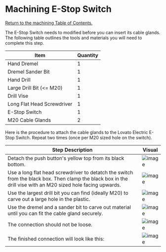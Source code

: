 # Machining E-Stop Switch 

[Return to the machining Table of Contents.](https://github.com/EmiliaPsacharopoulos/Quadruped-8dof-Robot/tree/main/Machining#table-of-contents)

The E-Stop Switch needs to modified before you can insert its cable glands. The following table outlines the tools and materials you will need to complete this step.

| Item | Quantity |
| --- | --- |
| Hand Dremel | 1 |
| Dremel Sander Bit | 1 |
| Hand Drill | 1 |
| Large Drill Bit (<= M20) | 1 |
| Drill Vise | 1 |
| Long Flat Head Screwdriver | 1 |
| E-Stop Switch | 1 |
| M20 Cable Glands | 2 |

Here is the procedure to attach the cable glands to the Lovato Electric E-Stop Switch. Repeat two times (once per M20 sized hole on the switch).

| Step Description | Visual | 
| --- | --- |
| Detach the push button's yellow top from its black bottom. | ![image](https://user-images.githubusercontent.com/84528674/119875950-58bd5480-bef5-11eb-9524-32227026a465.png) |
| Use a long flat head screwdriver to detatch the switch from the black box. Then clamp the black box in the drill vise with an M20 sized hole facing upwards. | ![image](https://user-images.githubusercontent.com/84528674/119876113-87d3c600-bef5-11eb-9f75-74133c8d558d.png) |
| Use the largest drill bit you can find (ideally M20) to carve out a large hole in the plastic. | ![image](https://user-images.githubusercontent.com/84528674/119876296-bd78af00-bef5-11eb-9e0f-318783961d00.png) |
| Use the dremel and a sander bit to carve out material until you can fit the cable gland securely. | ![image](https://user-images.githubusercontent.com/84528674/119876433-e436e580-bef5-11eb-8f8d-939184960c1c.png) |
| The connection should not be loose. | ![image](https://user-images.githubusercontent.com/84528674/119876725-2e1fcb80-bef6-11eb-9e63-ede8767a09ff.png) |
| The finished connection will look like this: | ![image](https://user-images.githubusercontent.com/84528674/119877501-1e54b700-bef7-11eb-84ba-083178e25257.png) |
